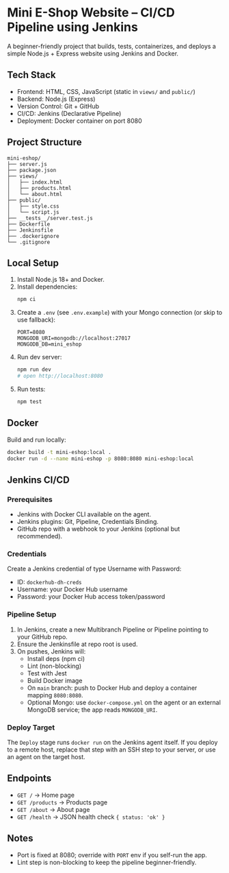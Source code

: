 # Mini E-Shop Website – CI/CD Pipeline using Jenkins

A beginner-friendly project that builds, tests, containerizes, and deploys a simple Node.js + Express website using Jenkins and Docker.

## Tech Stack
- Frontend: HTML, CSS, JavaScript (static in `views/` and `public/`)
- Backend: Node.js (Express)
- Version Control: Git + GitHub
- CI/CD: Jenkins (Declarative Pipeline)
- Deployment: Docker container on port 8080

## Project Structure
```
mini-eshop/
├── server.js
├── package.json
├── views/
│   ├── index.html
│   ├── products.html
│   └── about.html
├── public/
│   ├── style.css
│   └── script.js
├── __tests__/server.test.js
├── Dockerfile
├── Jenkinsfile
├── .dockerignore
└── .gitignore
```

## Local Setup
1. Install Node.js 18+ and Docker.
2. Install dependencies:
   ```bash
   npm ci
   ```
3. Create a `.env` (see `.env.example`) with your Mongo connection (or skip to use fallback):
   ```env
   PORT=8080
   MONGODB_URI=mongodb://localhost:27017
   MONGODB_DB=mini_eshop
   ```
4. Run dev server:
   ```bash
   npm run dev
   # open http://localhost:8080
   ```
5. Run tests:
   ```bash
   npm test
   ```

## Docker
Build and run locally:
```bash
docker build -t mini-eshop:local .
docker run -d --name mini-eshop -p 8080:8080 mini-eshop:local
```

## Jenkins CI/CD
### Prerequisites
- Jenkins with Docker CLI available on the agent.
- Jenkins plugins: Git, Pipeline, Credentials Binding.
- GitHub repo with a webhook to your Jenkins (optional but recommended).

### Credentials
Create a Jenkins credential of type Username with Password:
- ID: `dockerhub-dh-creds`
- Username: your Docker Hub username
- Password: your Docker Hub access token/password

### Pipeline Setup
1. In Jenkins, create a new Multibranch Pipeline or Pipeline pointing to your GitHub repo.
2. Ensure the Jenkinsfile at repo root is used.
3. On pushes, Jenkins will:
   - Install deps (npm ci)
   - Lint (non-blocking)
   - Test with Jest
   - Build Docker image
   - On `main` branch: push to Docker Hub and deploy a container mapping `8080:8080`.
   - Optional Mongo: use `docker-compose.yml` on the agent or an external MongoDB service; the app reads `MONGODB_URI`.

### Deploy Target
The `Deploy` stage runs `docker run` on the Jenkins agent itself. If you deploy to a remote host, replace that step with an SSH step to your server, or use an agent on the target host.

## Endpoints
- `GET /` → Home page
- `GET /products` → Products page
- `GET /about` → About page
- `GET /health` → JSON health check `{ status: 'ok' }`

## Notes
- Port is fixed at 8080; override with `PORT` env if you self-run the app.
- Lint step is non-blocking to keep the pipeline beginner-friendly.

